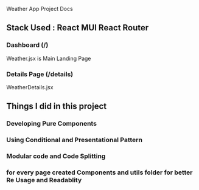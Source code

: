Weather App Project Docs

## Stack Used : React MUI React Router

### Dashboard (/)
Weather.jsx  is Main Landing Page

### Details Page (/details)
WeatherDetails.jsx

## Things I did in this project

### Developing Pure Components
### Using Conditional and Presentational Pattern
### Modular code and Code Splitting 
### for every page created Components and utils folder for better Re Usage and Readablity



